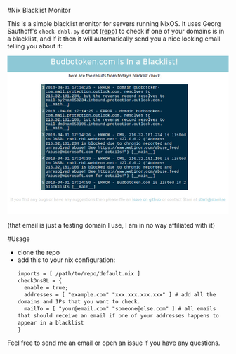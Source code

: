 #Nix Blacklist Monitor

This is a simple blacklist monitor for servers running NixOS. It uses Georg Sauthoff's `check-dnbl.py` script [(repo)](https://github.com/gsauthof/utility) to check if one of your domains is in a blacklist, and if it then it will automatically send you a nice looking email telling you about it:

![Example email](example_mail.jpg)

(that email is just a testing domain I use, I am in no way affiliated with it)

#Usage

* clone the repo
* add this to your nix configuration:
  ```
  imports = [ /path/to/repo/default.nix ]
  checkDnsBL = {
    enable = true;
    addresses = [ "example.com" "xxx.xxx.xxx.xxx" ] # add all the domains and IPs that you want to check.
    mailTo = [ "your@email.com" "someone@else.com" ] # all emails that should receive an email if one of your addresses happens to appear in a blacklist
  }
  ```

Feel free to send me an email or open an issue if you have any questions.

